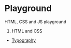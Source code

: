 # Playground
HTML, CSS and JS playground

1. HTML and CSS
  * [Typography](http://cbgabe.github.io/playground/typography/)
